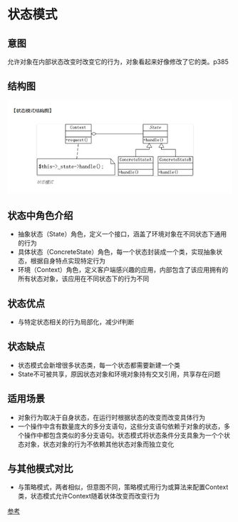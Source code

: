 # 状态模式

## 意图

允许对象在内部状态改变时改变它的行为，对象看起来好像修改了它的类。p385

## 结构图

![image](https://github.com/yantianpi/designMode/raw/master/state/structure.png)

## 状态中角色介绍

* 抽象状态（State）角色，定义一个接口，涵盖了环境对象在不同状态下通用的行为
* 具体状态（ConcreteState）角色，每一个状态封装成一个类，实现抽象状态，根据自身特点实现特定行为
* 环境（Context）角色，定义客户端感兴趣的应用，内部包含了该应用拥有的所有状态对象，该应用在不同状态下的行为不同

## 状态优点

* 与特定状态相关的行为局部化，减少if判断

## 状态缺点

* 状态模式会新增很多状态类，每一个状态都需要新建一个类
* State不可被共享，原因状态对象和环境对象持有交叉引用，共享存在问题

## 适用场景

* 对象行为取决于自身状态，在运行时根据状态的改变而改变具体行为
* 一个操作中含有数量庞大的多分支语句，这些分支语句依赖于对象的状态，多个操作中都包含类似的多分支语句。状态模式将状态条件分支具象为一个个状态对象，状态对象的行为不依赖其他状态对象而独立变化

## 与其他模式对比

* 与策略模式，两者相似，但意图不同，策略模式用行为或算法来配置Context类，状态模式允许Context随着状体改变而改变行为

[参考](http://www.phppan.com/2010/07/php-design-pattern-11-state/)